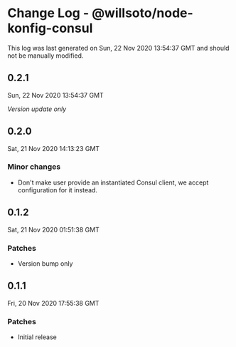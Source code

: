# Change Log - @willsoto/node-konfig-consul

This log was last generated on Sun, 22 Nov 2020 13:54:37 GMT and should not be manually modified.

## 0.2.1
Sun, 22 Nov 2020 13:54:37 GMT

_Version update only_

## 0.2.0
Sat, 21 Nov 2020 14:13:23 GMT

### Minor changes

- Don't make user provide an instantiated Consul client, we accept configuration for it instead.

## 0.1.2
Sat, 21 Nov 2020 01:51:38 GMT

### Patches

- Version bump only

## 0.1.1
Fri, 20 Nov 2020 17:55:38 GMT

### Patches

- Initial release

